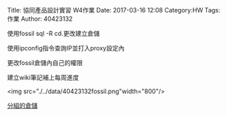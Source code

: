 Title: 協同產品設計實習   W4作業
Date: 2017-03-16 12:08
Category:HW
Tags:作業
Author: 40423132



<!-- PELICAN_END_SUMMARY -->

<p1>使用fossil sql -R cd.更改建立倉儲</p1>

<p2>使用ipconfig指令查詢IP並打入proxy設定內</p2>

<p3>更改fossil倉儲內自己的權限</p3>

<p4>建立wiki筆記補上每周進度</p4>

<img src="./../data/40423132fossil.png"width="800"/>


<a href="https://mde2a2.kmol.info/cdag3/wiki">分組的倉儲</a>



